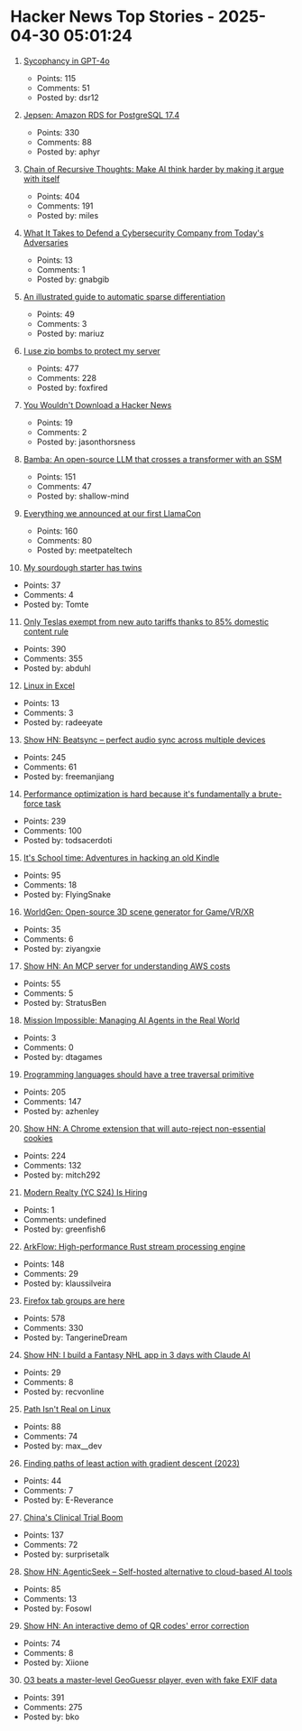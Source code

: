 # Hacker News Top Stories - 2025-04-30 05:01:24

1. [Sycophancy in GPT-4o](https://openai.com/index/sycophancy-in-gpt-4o/)
   - Points: 115
   - Comments: 51
   - Posted by: dsr12

2. [Jepsen: Amazon RDS for PostgreSQL 17.4](https://jepsen.io/analyses/amazon-rds-for-postgresql-17.4)
   - Points: 330
   - Comments: 88
   - Posted by: aphyr

3. [Chain of Recursive Thoughts: Make AI think harder by making it argue with itself](https://github.com/PhialsBasement/Chain-of-Recursive-Thoughts)
   - Points: 404
   - Comments: 191
   - Posted by: miles

4. [What It Takes to Defend a Cybersecurity Company from Today's Adversaries](https://www.sentinelone.com/labs/top-tier-target-what-it-takes-to-defend-a-cybersecurity-company-from-todays-adversaries/)
   - Points: 13
   - Comments: 1
   - Posted by: gnabgib

5. [An illustrated guide to automatic sparse differentiation](https://iclr-blogposts.github.io/2025/blog/sparse-autodiff/)
   - Points: 49
   - Comments: 3
   - Posted by: mariuz

6. [I use zip bombs to protect my server](https://idiallo.com/blog/zipbomb-protection)
   - Points: 477
   - Comments: 228
   - Posted by: foxfired

7. [You Wouldn't Download a Hacker News](https://www.jasonthorsness.com/25)
   - Points: 19
   - Comments: 2
   - Posted by: jasonthorsness

8. [Bamba: An open-source LLM that crosses a transformer with an SSM](https://research.ibm.com/blog/bamba-ssm-transformer-model)
   - Points: 151
   - Comments: 47
   - Posted by: shallow-mind

9. [Everything we announced at our first LlamaCon](https://ai.meta.com/blog/llamacon-llama-news/?_fb_noscript=1)
   - Points: 160
   - Comments: 80
   - Posted by: meetpateltech

10. [My sourdough starter has twins](https://brainbaking.com/post/2025/04/my-sourdough-starter-has-twins/)
   - Points: 37
   - Comments: 4
   - Posted by: Tomte

11. [Only Teslas exempt from new auto tariffs thanks to 85% domestic content rule](https://fuelarc.com/cars/only-tesla-exempt-from-new-auto-tariffs-thanks-to-85-domestic-content-rule/)
   - Points: 390
   - Comments: 355
   - Posted by: abduhl

12. [Linux in Excel](https://github.com/NSG650/LinuxInExcel)
   - Points: 13
   - Comments: 3
   - Posted by: radeeyate

13. [Show HN: Beatsync – perfect audio sync across multiple devices](https://github.com/freeman-jiang/beatsync)
   - Points: 245
   - Comments: 61
   - Posted by: freemanjiang

14. [Performance optimization is hard because it's fundamentally a brute-force task](https://purplesyringa.moe/blog/why-performance-optimization-is-hard-work/)
   - Points: 239
   - Comments: 100
   - Posted by: todsacerdoti

15. [It's School time: Adventures in hacking an old Kindle](https://samkhawase.com/blog/hacking-kindle/)
   - Points: 95
   - Comments: 18
   - Posted by: FlyingSnake

16. [WorldGen: Open-source 3D scene generator for Game/VR/XR](https://worldgen.github.io/)
   - Points: 35
   - Comments: 6
   - Posted by: ziyangxie

17. [Show HN: An MCP server for understanding AWS costs](undefined)
   - Points: 55
   - Comments: 5
   - Posted by: StratusBen

18. [Mission Impossible: Managing AI Agents in the Real World](https://medium.com/gitconnected/mission-impossible-managing-ai-agents-in-the-real-world-f8e7834833af)
   - Points: 3
   - Comments: 0
   - Posted by: dtagames

19. [Programming languages should have a tree traversal primitive](https://blog.tylerglaiel.com/p/programming-languages-should-have)
   - Points: 205
   - Comments: 147
   - Posted by: azhenley

20. [Show HN: A Chrome extension that will auto-reject non-essential cookies](https://blog.bymitch.com/posts/reject-cookies/)
   - Points: 224
   - Comments: 132
   - Posted by: mitch292

21. [Modern Realty (YC S24) Is Hiring](https://www.workatastartup.com/jobs/66546)
   - Points: 1
   - Comments: undefined
   - Posted by: greenfish6

22. [ArkFlow: High-performance Rust stream processing engine](https://github.com/arkflow-rs/arkflow)
   - Points: 148
   - Comments: 29
   - Posted by: klaussilveira

23. [Firefox tab groups are here](https://blog.mozilla.org/en/firefox/tab-groups-community/)
   - Points: 578
   - Comments: 330
   - Posted by: TangerineDream

24. [Show HN: I build a Fantasy NHL app in 3 days with Claude AI](undefined)
   - Points: 29
   - Comments: 8
   - Posted by: recvonline

25. [Path Isn't Real on Linux](https://blog.danielh.cc/blog/path)
   - Points: 88
   - Comments: 74
   - Posted by: max__dev

26. [Finding paths of least action with gradient descent (2023)](https://greydanus.github.io/2023/03/05/ncf-tutorial/)
   - Points: 44
   - Comments: 7
   - Posted by: E-Reverance

27. [China's Clinical Trial Boom](https://www.asimov.press/p/china-trials)
   - Points: 137
   - Comments: 72
   - Posted by: surprisetalk

28. [Show HN: AgenticSeek – Self-hosted alternative to cloud-based AI tools](https://github.com/Fosowl/agenticSeek)
   - Points: 85
   - Comments: 13
   - Posted by: Fosowl

29. [Show HN: An interactive demo of QR codes' error correction](https://qris.cool)
   - Points: 74
   - Comments: 8
   - Posted by: Xiione

30. [O3 beats a master-level GeoGuessr player, even with fake EXIF data](https://sampatt.com/blog/2025-04-28-can-o3-beat-a-geoguessr-master)
   - Points: 391
   - Comments: 275
   - Posted by: bko

